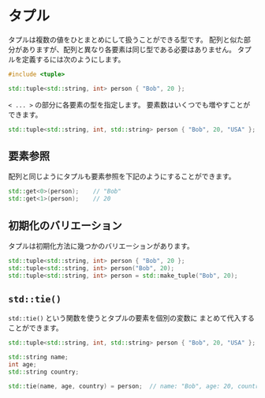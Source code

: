 # タプル

タプルは複数の値をひとまとめにして扱うことができる型です。
配列と似た部分がありますが、配列と異なり各要素は同じ型である必要はありません。
タプルを定義するには次のようにします。

```cpp
#include <tuple>

std::tuple<std::string, int> person { "Bob", 20 };
```

`< ... >` の部分に各要素の型を指定します。
要素数はいくつでも増やすことができます。

```cpp
std::tuple<std::string, int, std::string> person { "Bob", 20, "USA" };
```

## 要素参照

配列と同じようにタプルも要素参照を下記のようにすることができます。

```cpp
std::get<0>(person);    // "Bob"
std::get<1>(person);    // 20
```

## 初期化のバリエーション

タプルは初期化方法に幾つかのバリエーションがあります。

```cpp
std::tuple<std::string, int> person { "Bob", 20 };
std::tuple<std::string, int> person("Bob", 20);
std::tuple<std::string, int> person = std::make_tuple("Bob", 20);
```

## `std::tie()`

`std::tie()` という関数を使うとタプルの要素を個別の変数に
まとめて代入することができます。

```cpp
std::tuple<std::string, int, std::string> person { "Bob", 20, "USA" };

std::string name;
int age;
std::string country;

std::tie(name, age, country) = person;  // name: "Bob", age: 20, country: "USA"
```
